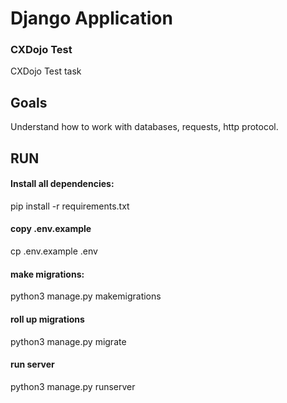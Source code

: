 # Django Application

### CXDojo Test

CXDojo Test task

## Goals

Understand how to work with databases, requests, http protocol.

## RUN

#### Install all dependencies:
pip install -r requirements.txt

#### copy .env.example
cp .env.example .env
#### make migrations:
python3 manage.py makemigrations

#### roll up migrations
python3 manage.py migrate

#### run server
python3 manage.py runserver

